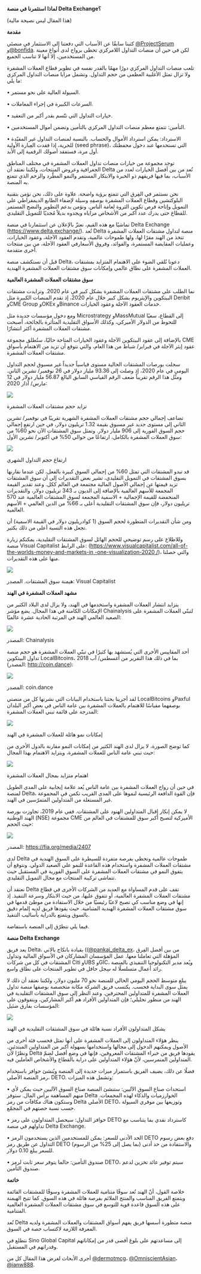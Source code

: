 **لماذا استثمرنا في منصة Delta Exchange؟**

(هذا المقال ليس نصيحة مالية)

**مقدمة**

كتبنا سابقًا عن الأسباب التي دفعتنا إلى الاستثمار في منصتَي
[\@ProjectSerum](https://twitter.com/ProjectSerum)
و[\@bonfida](https://twitter.com/bonfida). لكن في حين أن منصات التداول
اللامركزي تحظى برواج لدى أنواع معينة من المستخدمين، إلا أنها لا تناسب
الجميع.

تلعب منصات التداول المركزي دورًا مهمًا بالقدر نفسه في تطوير قطاع العملات
المشفرة ولا تزال تمثل الأغلبية العظمى من حجم التداول. وتشمل مزايا منصات
التداول المركزي ما يلي:

• السيولة العالية على نحو مستمر.

• السرعات الكبيرة في إجراء المعاملات.

• خيارات التداول التي تتّسم بقدر أكبر من التعقيد.

• التأمين: تتمتع معظم منصات التداول المركزي بالتأمين وتضمن أموال
المستخدمين.

• الاسترداد: يمكن استرداد الأموال والحساب. بالنسبة لمنصات التداول غير
المقيّدة للحرية، إذا فقدت العِبارة الأولية (seed phrase)، التي تستخدمها
عند دخول محفظتك أول مرة، فستفقد أصولك الرقمية إلى الأبد.

توجد مجموعة من خيارات منصات تداول العملات المشفرة في مختلف المناطق
الجغرافية وعروض المنتجات، ولكننا نعتقد أن Delta تُعد من بين أفضل الخيارات
لعدد من الأسباب، بما فيها فريقهم ذو الخبرة والابتكار المستمر والنمو
المطّرد والزخم الذي تتمتع به المنصة.

نحن نستثمر في الفِرق التي تتمتع برؤية واضحة. علاوة على ذلك، نحن نؤمن
بتقنية البلوكتشين وقطاع العملات المشفرة بوصفِهِ وسيلة لإضفاء الطابع
الديمقراطي على التمويل وإتاحة فرص تكوين الثروة لعامة الناس. ونؤمن بدعم
التطوير والنضج المستمر للقطاع حتى يدرك عدد أكبر من الأشخاص مزاياه ويجدوه
بديلاً مُجديًا للتمويل التقليدي.

تماشيًا مع هذه القيم، نعتزّ بالإعلان عن استثمارنا في منصة Delta Exchange
(https://www.delta.exchange/). تُعد Delta منصة لتداول مشتقات العملات
المشفرة تتخذ من الهند مقرًا لها، ولها طموحات عالمية، وتقدم العقود الآجلة،
وعقود الخيارات، وعمليات المقايضة المستمرة، والفوائد، وفروق الأسعارفي
العقود الآجلة، من بين منتجات أخرى متقدمة.

قبل أن نستكشف منصة Delta، دعونا نُلقي الضوء على الاهتمام المتزايد بمشتقات
العملات المشفرة على نطاق عالمي وإمكانات سوق مشتقات العملات المشفرة
الهندية.

**سوق مشتقات العملات المشفرة العالمية**

نما الطلب على مشتقات العملات المشفرة بشكل كبير في عام 2020. وتزايدت
مشتقات البيتكوين والإيثريوم بشكل كبير خلال عام 2020، إذ تقدم المنصات
الكبيرة مثل Deribit وCME Group وOKEx وBinance خدمات العقود الآجلة وعقود
الخيارات.

ومع دخول مؤسسات جديدة مثل Microstrategy وMassMutual إلى القطاع، سعيًا
للتحوط من الدولار الأميركي، وكذلك الأسواق التقليدية المتأثرة بالجائحة،
أصبحت مشتقات العملات المشفرة أكثر انتشارًا.

بالإضافة إلى عقود البيتكوين الآجلة وعقود الخيارات المتاحة حاليًا، ستُطلق
مجموعة CME عقود إيثر الآجلة في فبراير/ شباط من هذا العام، والتي نتوقع أن
تزيد من الاهتمام بأسواق مشتقات العملات المشفرة.

سجلت بورصات المشتقات الحالية مستوى قياسياً جديداً غير مسبوق لحجم التداول
اليومي في عام 2020، إذ وصلت إلى 93.36 مليار دولار في 26 نوفمبر/ تشرين
الثاني. ومثّل هذا الرقم تقريباً ضعف الرقم القياسي السابق البالغ 56.87
مليار دولار في 12 مارس/ آذار 2020:

![](images/delta/delta-1.jpeg)

تزايد حجم مشتقات العملات المشفرة

تضاعف إجمالي حجم مشتقات العملات المشفرة الشهرية تقريبًا في نوفمبر/ تشرين
الثاني إلى مستوى جديد غير مسبوق بقيمة 1.32 تريليون دولار، في حين ارتفع
إجمالي حجم السوق الفورية إلى 906 مليار دولار. وتمثل سوق المشتقات الآن
نحو 60% من سوق العملات المشفرة بالكامل، ارتفاعًا من حوالي 50% في أكتوبر/
تشرين الأول:

![](images/delta/delta-2.jpeg)

ارتفاع حجم التداول الشهري

قد تبدو المشتقات التي تمثل 60% من إجمالي السوق كبيرة بالفعل، لكن عندما
نقارنها بسوق المشتقات في التمويل التقليدي، تشير بعض التقديرات إلى أن سوق
المشتقات تزيد قيمتها عن إجمالي الأصول المالية مجتمعة في العالم ككل. وعند
تقدير القيمة المجمعة للأسهم العالمية بالإضافة إلى الديون بـ 343 تريليون
دولار، والتقديرات المنخفضة للقيمة الإجمالية + الاسمية المجمعة لسوق
المشتقات العالمية عند 570 تريليون دولار، فإن سوق المشتقات التقليدية أعلى
بـ 66% من الدين العالمي + الأسهم العالمية.

ومن شأن التقديرات المتطورة لحجم السوق (1 كوادريليون دولار في القيمة
الاسمية) أن تجعل هذه النسبة أعلى من ذلك بكثير.

وللاطلاع على رسم توضيحي للحجم الهائل لسوق المشتقات التقليدية، يمكنكم
زيارة منصة Visual Capitalist على الرابط:
([https://www.visualcapitalist.com/all-of-the-worlds-money-and-markets-in
-one-visualization-2020
/](https://www.visualcapitalist.com/all-of-the-worlds-money-and-markets-in%20-one-visualization-2020%20/))،
والتي حصلنا منها على هذه التقديرات.

![](images/delta/delta-3.png)

هيمنة سوق المشتقات. المصدر: Visual Capitalist

**مشهد العملات المشفرة في الهند**

يتزايد انتشار العملات المشفرة واستخدمها في الهند، ولا يزال لدى البلاد
الكثير من الإمكانات الكامنة في هذا المجال. يضع مؤشر Chainalysis لتبنّي
العملات المشفرة على الصعيد العالمي الهند في المرتبة الحادية عشرة عالميًا:

![](images/delta/delta-4.png)

المصدر: Chainalysis

أحد المقاييس الأخرى التي يُستشهد بها كثيرًا في تبنّي العملات المشفرة هو حجم
منصة تداول البيتكوين LocalBitcoins، بما في ذلك هذا التقرير من أغسطس/ آب
2018 (المصدر: <http://coin.dance>):

![](images/delta/delta-5.png)

المصدر: coin.dance

لقد أجرينا بحثنا باستخدام البيانات التي نشرتها كل من منصتي LocalBitcoins
وPaxful بوصفهما مقياسًا للاهتمام بالعملات المشفرة بين عامة الناس في بعض
أكبر البلدان المدرجة على قائمة تبني العملات المشفرة:

![](images/delta/delta-6.png)

إمكانات نمو هائلة للعملات المشفرة في الهند

كما توضح الصورة، لا يزال لدى الهند الكثير من إمكانات النمو مقارنة بالدول
الأخرى من حيث تبني عامة الناس للعملات المشفرة، ويتزايد الاهتمام بهذا
المجال:

![](images/delta/delta-7.png)

اهتمام متزايد بمجال العملات المشفرة

في حين أن رواج العملات المشفرة بين عامة الناس يُعد علامة إيجابية على
المدى الطويل لمنصة Delta، فإن القوة الدافعة الرئيسية لنموها على المدى
القريب تكمن في المجموعة غير المستغلة من المتداولين المتمرّسين في الهند.

لا يمكن إنكار إقبال المتداولين الهنود على المشتقات. ففي عام 2019، تجاوزت
بورصة الهند الوطنية (NSE) مجموعة CME الأميركية لتصبح أكبر سوق للمشتقات
في العالم من حيث الحجم:

![](images/delta/delta-8.jpeg)

المصدر: <https://fia.org/media/2407>

لدى Delta طموحات عالمية وتحظى بفرصة متفردة للسيطرة على السوق الهندية في
مشتقات العملات المشفرة واستخدام هذه القاعدة للنمو على الصعيد الدولي.
ونتوقع أن يتفوق النمو في مشتقات العملات المشفرة على السوق الفورية في
المستقبل حيث تتماشى تركيبة المنتجات مع مجال التمويل التقليدي.

نعتقد أن Delta تقف على قدم المساواة مع العديد من الشركات الأخرى في قطاع
مشتقات العملات المشفرة العالمية، أو تتفوق عليها، من حيث الابتكار وسرعة
التنفيذ. إذ إنها في وضع مناسب كي تصبح لاعبًا رئيسيًا من خلال الاستفادة من
موطئ قدمها في سوق مشتقات العملات المشفرة الهندية المتنامية. حيث يقودها
فريق لديه إلمام دقيق بالسوق ويتمتع بالدراية بأساليب التنفيذ.

فيما يلي نتطرّق إلى المنصة باستفاضة.

**منصة Delta Exchange**

يعد فريق Delta، بقيادة بانكاج بالاني
(([\@pankaj_delta_ex](https://twitter.com/pankaj_delta_ex)، من بين أفضل
الفِرق المؤهلة التي تعاملنا معها. عمل المؤسسان المشاركان في الأسواق
المالية وتداول المشتقات في كل من شركات Citi وUBS وGIC، ويُعد مدير
التكنولوجيا التنفيذي بالمنصة رائد أعمال متسلسلًا له سِجل حافل في تطوير
المنتجات على نطاق واسع.

يبلغ متوسط ​​الحجم اليومي الحالي للمنصة نحو 70 مليون دولار، ولكننا نعتقد
أن ذلك لا يمثل سوى البداية فحسب. يكتسب فريق الشركة مكانة متخصصة بوصفها
منصة تداول العملات المشفرة للمتداولين المحترفين. وعند النظر إلى سوق
المشتقات التقليدية في الهند من منظور تحليلي؛ فإن المتداولين الأفراد هم
أكبر المشاركين، ويتفوقون على المؤسسات بفارق ضئيل:

![](images/delta/delta-9.jpeg)

يشكل المتداولون الأفراد نسبة هائلة في سوق المشتقات التقليدية في الهند

ينظر هؤلاء المتداولون إلى العملات المشفرة على أنها تمثل فحسب فئة أخرى من
الأصول ويمكنهم الدخول إلى مجالها واستخدامها بسهولة أكبر من المتداولين
المبتدئين. ونظرًا لأن Delta يقودها فريق من خبراء المشتقات المعروفين،
فإنها في وضع أفضل لضمّ المتداولين المتمرسين، لأنّ هؤلاء المتداولين على
دراية بالقطاع والأشخاص العاملين فيه.

فضلًا عن ذلك، يضيف الفريق باستمرار ميزات جديدة إلى المنصة ويُنشئ حوافز
باستخدام رمز المنصة الأصلي، DETO. وتشمل هذه الميزات:

• استحداث صناع السوق الآليين: ستنشئ المنصة صناع السوق الآليين حيث يمكن
لأي منهم المساهمة برأس المال. ستوفر Delta الخوارزميات والذكاء لهذه
المجمعات. وستكون هناك مكافآت من رمز Delta الأصلي DETO، وتوزيعها بين
موفري السيولة حسب نسبة حصتهم في المجمّع.

• حوافز التداول: سيحصل المتداولون على رمز DETO كاسترداد نقدي بما يتناسب
مع تداولهم في منصة Delta Exchange.

• الحد الأدنى للسعر: يمكن للمستخدمين الذين يستخدمون الرمز DETO دفع بعض
رسوم التداول عن طريق رمز DETO (بما يصل إلى 25% من الرسوم) والاستفادة من
حد أدنى للسعر يبلغ 0.10 دولار.

• صندوق التأمين: حالما يتوفر سعر ثابت لرمز DETO، سيتم توفير عائد تخزين
لدعم صندوق التأمين.

**خاتمة**

خلاصة القول، أنّ الهند تُعد سوقًا متنامية للعملات المشفرة وسوقًا للمشتقات
القائمة ويتمتع الفريق المناسب والمنتج الملائم بفرصة هائلة في هذه السوق.
كما تتيح الهيمنة على هذه السوق قاعدة قوية للتوسع في سوق مشتقات العملات
المشفرة العالمية المتنامية.

تُعد Delta منصة متطورة أسسها فريق يفهم أسواق المشتقات والعملات المشفرة
ولديه المعرفة اللازمة لاكتساب حصة في السوق.

نتطلع في Sino Global Capital إلى مساعدتهم على بلوغ أقصى قدر من إمكاناتهم
وقدراتهم في المستقبل.

أجرى الأبحاث لغرض هذا المقال كل من [@dermotmcg](https://twitter.com/dermotmcg)، [@OmniscientAsian](https://twitter.com/OmniscientAsian)، [@ianw888](https://twitter.com/ianw888).

